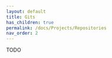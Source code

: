 ```yaml
---
layout: default
title: Gits
has_children: true
permalink: /docs/Projects/Repositories
nav_order: 2
---
```


TODO